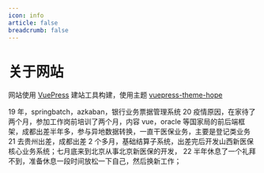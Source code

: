 ```yaml
---
icon: info
article: false
breadcrumb: false
---
```


# 关于网站

网站使用 [VuePress](https://v1.vuepress.vuejs.org/zh/guide/) 建站工具构建，使用主题 [vuepress-theme-hope](https://github.com/Mister-Hope/vuepress-theme-hope/)

19 年，springbatch，azkaban，银行业务票据管理系统
20 疫情原因，在家待了两个月，参加工作岗前培训了两个月，内容 vue，oracle 等国家局的前后端框架，成都出差半年多，参与异地数据转换，一直干医保业务，主要是登记类业务
21 去贵州出差，成都出差 2 个多月，基础结算子系统，出差完后开发山西新医保核心业务系统；七月底来到北京从事北京新医保的开发，
22 半年休息了一个礼拜不到，准备休息一段时间放松一下自己，然后换新工作；
